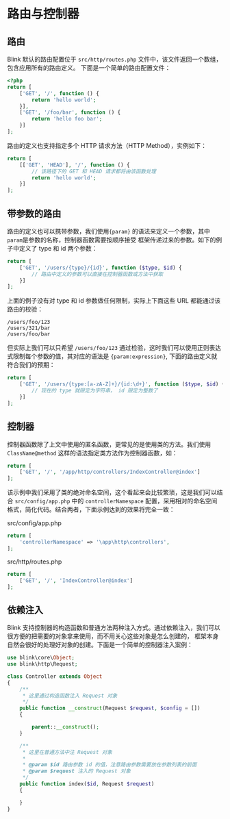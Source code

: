 路由与控制器
==========

路由
---

Blink 默认的路由配置位于 `src/http/routes.php` 文件中，该文件返回一个数组，包含应用所有的路由定义。
下面是一个简单的路由配置文件：

```php
<?php
return [
    ['GET', '/', function () {
        return 'hello world';
    }],
    ['GET', '/foo/bar', function () {
        return 'hello foo bar';
    }]
];
```

路由的定义也支持指定多个 HTTP 请求方法（HTTP Method），实例如下：

```php
return [
    [['GET', 'HEAD'], '/', function () {
        // 该路径下的 GET 和 HEAD 请求都将由该函数处理
        return 'hello world';
    }]
];
```


带参数的路由
----------

路由的定义也可以携带参数，我们使用`{param}` 的语法来定义一个参数，其中`param`是参数的名称，控制器函数需要按顺序接受
框架传递过来的参数。如下的例子中定义了 type 和 id 两个参数：

```php
return [
    ['GET', '/users/{type}/{id}', function ($type, $id) {
        // 路由中定义的参数可以直接在控制器函数或方法中获取
    }]
];
```

上面的例子没有对 type 和 id 参数做任何限制，实际上下面这些 URL 都能通过该路由的校验：

```
/users/foo/123
/users/321/bar
/users/foo/bar
```

但实际上我们可以只希望 `/users/foo/123` 通过检验，这时我们可以使用正则表达式限制每个参数的值，其对应的语法是 `{param:expression}`,
下面的路由定义就符合我们的预期：

```php
return [
    ['GET', '/users/{type:[a-zA-Z]+}/{id:\d+}', function ($type, $id) {
        // 现在的 type 就限定为字符串， id 限定为整数了
    }]
];
```

控制器
-----

控制器函数除了上文中使用的匿名函数，更常见的是使用类的方法。我们使用 `ClassName@method` 这样的语法指定类方法作为控制器函数，如：

```php
return [
    ['GET', '/', '/app/http/controllers/IndexController@index']
];
```

该示例中我们采用了类的绝对命名空间，这个看起来会比较繁琐，这是我们可以结合 `src/config/app.php` 中的 `controllerNamespace`
配置，采用相对的命名空间格式，简化代码。结合两者，下面示例达到的效果将完全一致：

src/config/app.php
```php
return [
    'controllerNamespace' => '\app\http\controllers',
];
```

src/http/routes.php
```php
return [
    ['GET', '/', 'IndexController@index']
];
```


依赖注入
-------

Blink 支持控制器的构造函数和普通方法两种注入方式。通过依赖注入，我们可以很方便的把需要的对象拿来使用，而不用关心这些对象是怎么创建的，
框架本身自然会很好的处理好对象的创建。下面是一个简单的控制器注入案例：

```php
use blink\core\Object;
use blink\http\Request;

class Controller extends Object
{
    /**
     * 这里通过构造函数注入 Request 对象
     */
    public function __construct(Request $request, $config = [])
    {

        parent::__construct();
    }

    /**
     * 这里在普通方法中注 Request 对象
     *
     * @param $id 路由参数 id 的值，注意路由参数需要放在参数列表的前面
     * @param $request 注入的 Request 对象
     */
    public function index($id, Request $request)
    {

    }
}

```
